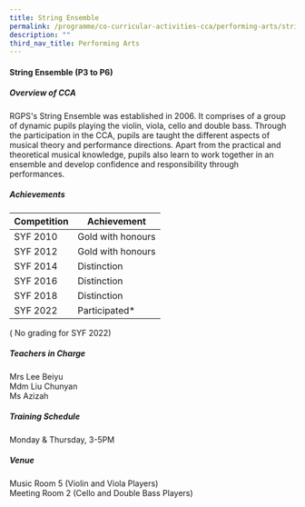 ```yaml
---
title: String Ensemble
permalink: /programme/co-curricular-activities-cca/performing-arts/string-ensemble/
description: ""
third_nav_title: Performing Arts
---
```

#### **String Ensemble  (P3 to P6)**

##### **Overview of CCA**

RGPS's String Ensemble was established in 2006. It comprises of a group of dynamic pupils playing the violin, viola, cello and double bass. Through the participation in the CCA, pupils are taught the different aspects of musical theory and performance directions. Apart from the practical and theoretical musical knowledge, pupils also learn to work together in an ensemble and develop confidence and responsibility through performances. 

##### **Achievements**

|Competition|	Achievement|
|----------|---------|
|SYF 2010	|Gold with honours|
|SYF 2012	|Gold with honours|
|SYF 2014	|Distinction|
|SYF 2016	|Distinction|
|SYF 2018	|Distinction|
|SYF 2022	|Participated*|
 ( No grading for SYF 2022)
 
 ##### **Teachers in Charge**

Mrs Lee Beiyu <br>
Mdm Liu Chunyan <br>
Ms Azizah


##### **Training Schedule**

Monday & Thursday, 3-5PM  <br>

##### **Venue**
Music Room 5 (Violin and Viola Players) <br>
Meeting Room 2 (Cello and Double Bass Players)

  

